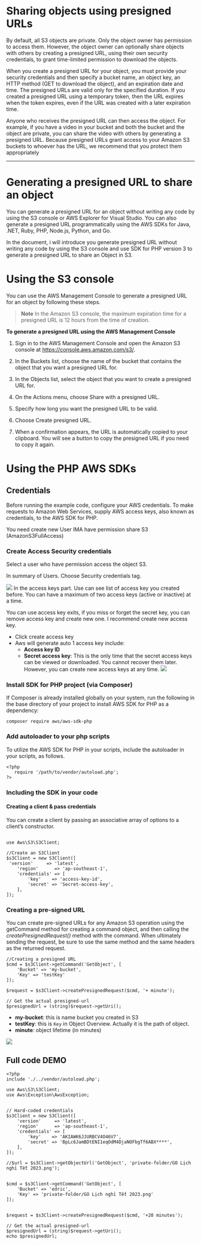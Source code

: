 # Sharing objects using presigned URLs
By default, all S3 objects are private. Only the object owner has permission to access them. However, the object owner can optionally share objects with others by creating a presigned URL, using their own security credentials, to grant time-limited permission to download the objects.

When you create a presigned URL for your object, you must provide your security credentials and then specify a bucket name, an object key, an HTTP method (GET to download the object), and an expiration date and time. The presigned URLs are valid only for the specified duration. If you created a presigned URL using a temporary token, then the URL expires when the token expires, even if the URL was created with a later expiration time.   

Anyone who receives the presigned URL can then access the object. For example, if you have a video in your bucket and both the bucket and the object are private, you can share the video with others by generating a presigned URL. Because presigned URLs grant access to your Amazon S3 buckets to whoever has the URL, we recommend that you protect them appropriately
*****
# Generating a presigned URL to share an object
You can generate a presigned URL for an object without writing any code by using the S3 console or AWS Explorer for Visual Studio. You can also generate a presigned URL programmatically using the AWS SDKs for Java, .NET, Ruby, PHP, Node.js, Python, and Go.

In the document, i will introduce you generate presigned URL without writing any code by using the S3 console and use SDK for PHP version 3 to generate a presigned URL to share an Object in S3.
# Using the S3 console
You can use the AWS Management Console to generate a presigned URL for an object by following these steps.

> **Note**
In the Amazon S3 console, the maximum expiration time for a presigned URL is 12 hours from the time of creation.

**To generate a presigned URL using the AWS Management Console**

1. Sign in to the AWS Management Console and open the Amazon S3 console at https://console.aws.amazon.com/s3/.

2. In the Buckets list, choose the name of the bucket that contains the object that you want a presigned URL for.

3. In the Objects list, select the object that you want to create a presigned URL for.

4. On the Actions menu, choose Share with a presigned URL.

5. Specify how long you want the presigned URL to be valid.

6. Choose Create presigned URL.

7. When a confirmation appears, the URL is automatically copied to your clipboard. You will see a button to copy the presigned URL if you need to copy it again.

# Using the PHP AWS SDKs
## Credentials
Before running the example code, configure your AWS credentials.
To make requests to Amazon Web Services, supply AWS access keys, also known as credentials, to the AWS SDK for PHP.

You need create new User IMA have permission share S3 (AmazonS3FullAccess)
### Create Access Security credentials
Select a user who have permission access the object S3.

In summary of Users. Choose Security credentials tag. 

![](assets/user-overview.png)
In the access keys part. Use can see list of access key you created before. You can have a maximum of two access keys (active or inactive) at a time. 


You can use access key exits, if you miss or forget the secret key, you can remove access key and create new one. I recommend create new access key. 
- Click create access key
- Aws will generate auto 1 access key include: 
    - **Access key ID**
    - **Secret access key**: This is the only time that the secret access keys can be viewed or downloaded. You cannot recover them later. However, you can create new access keys at any time.
![](assets/create-access-key.png)

### Install SDK for PHP project (via Composer)
If Composer is already installed globally on your system, run the following in the base directory of your project to install AWS SDK for PHP as a dependency:
```angular2html
composer require aws/aws-sdk-php
```
### Add autoloader to your php scripts
To utilize the AWS SDK for PHP in your scripts, include the autoloader in your scripts, as follows.
```angular2html
<?php
   require '/path/to/vendor/autoload.php';
?>
```

### Including the SDK in your code
#### Creating a client & pass credentials 
You can create a client by passing an associative array of options to a client’s constructor.

```require 'vendor/autoload.php';

use Aws\S3\S3Client;

//Create an S3Client
$s3Client = new S3Client([
 'version'     => 'latest',
    'region'      => 'ap-southeast-1',
    'credentials' => [
        'key'    => 'access-key-id',
        'secret' => 'Secret-access-key',
    ],
]);
```


### Creating a pre-signed URL
You can create pre-signed URLs for any Amazon S3 operation using the getCommand method for creating a command object, and then calling the _createPresignedRequest()_ method with the command. When ultimately sending the request, be sure to use the same method and the same headers as the returned request.


```angular2html
//Creating a presigned URL
$cmd = $s3Client->getCommand('GetObject', [
    'Bucket' => 'my-bucket',
    'Key' => 'testKey'
]);

$request = $s3Client->createPresignedRequest($cmd, '+ minute');

// Get the actual presigned-url
$presignedUrl = (string)$request->getUri();
```

- **my-bucket**: this is name bucket you created in S3
- **testKey**: this is ```Key``` in Object Overview. Actually it is the path of object.
- **minute**: object lifetime  (in minutes)

![](assets/s3-overview.png)
## Full code DEMO

```angular2html
<?php
include './../vendor/autoload.php';

use Aws\S3\S3Client;
use Aws\Exception\AwsException;


// Hard-coded credentials
$s3Client = new S3Client([
    'version'     => 'latest',
    'region'      => 'ap-southeast-1',
    'credentials' => [
        'key'    => 'AKIAWK6JJURBCV4O46V7',
        'secret' => 'BpLc6JamBDtENI1eqOdM4DjaNOFbgTf6ABX****',
    ],
]);

//$url = $s3Client->getObjectUrl('GetObject', 'private-folder/GO Lịch nghỉ Tết 2023.png');


$cmd = $s3Client->getCommand('GetObject', [
    'Bucket' => 'edric',
    'Key' => 'private-folder/GO Lịch nghỉ Tết 2023.png'
]);


$request = $s3Client->createPresignedRequest($cmd, '+20 minutes');

// Get the actual presigned-url
$presignedUrl = (string)$request->getUri();
echo $presignedUrl;
```


